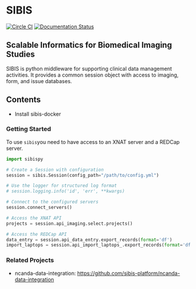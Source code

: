 # SIBIS
[![Circle CI](https://circleci.com/gh/sibis-platform/sibis.svg?style=svg)](https://circleci.com/gh/sibis-platform/sibis) [![Documentation Status](https://readthedocs.org/projects/sibis/badge/?version=latest)](http://sibis.readthedocs.org/en/latest/?badge=latest)

## Scalable Informatics for Biomedical Imaging Studies

SIBIS is python middleware for supporting clinical data management activities. It provides a common session object with access to imaging, form, and issue databases.

Contents
--------
* Install sibis-docker 

### Getting Started
To use `sibis`you need to have access to an XNAT server and a REDCap
server.

```python
import sibispy

# Create a Session with configuration
session = sibis.Session(config_path="/path/to/config.yml")

# Use the logger for structured log format
# session.logging.info('id', 'err', **kwargs)

# Connect to the configured servers
session.connect_servers()

# Access the XNAT API
projects = session.api_imaging.select.projects()

# Access the REDCap API
data_entry = session.api_data_entry.export_records(format='df')
import_laptops = session.api_import_laptops_.export_records(format='df')
```

### Related Projects
- ncanda-data-integration: https://github.com/sibis-platform/ncanda-data-integration

